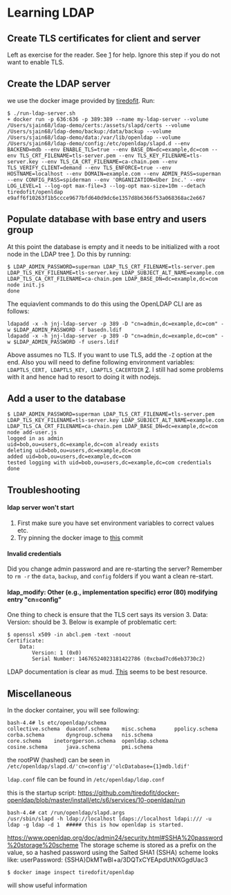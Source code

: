 # Learning LDAP

## Create TLS certificates for client and server
Left as exercise for the reader. See [1](https://github.com/siddjain/openssl-demo) for help. Ignore this step if you do not want to enable TLS.

## Create the LDAP server
we use the docker image provided by [tiredofit](https://github.com/tiredofit/docker-openldap). Run:
```
$ ./run-ldap-server.sh
+ docker run -p 636:636 -p 389:389 --name my-ldap-server --volume /Users/sjain68/ldap-demo/certs:/assets/slapd/certs --volume /Users/sjain68/ldap-demo/backup:/data/backup --volume /Users/sjain68/ldap-demo/data:/var/lib/openldap --volume /Users/sjain68/ldap-demo/config:/etc/openldap/slapd.d --env BACKEND=mdb --env ENABLE_TLS=true --env BASE_DN=dc=example,dc=com --env TLS_CRT_FILENAME=tls-server.pem --env TLS_KEY_FILENAME=tls-server.key --env TLS_CA_CRT_FILENAME=ca-chain.pem --env TLS_VERIFY_CLIENT=demand --env TLS_ENFORCE=true --env HOSTNAME=localhost --env DOMAIN=example.com --env ADMIN_PASS=superman --env CONFIG_PASS=spiderman --env 'ORGANIZATION=Uber Inc.' --env LOG_LEVEL=1 --log-opt max-file=3 --log-opt max-size=10m --detach tiredofit/openldap
e9aff6f10263f1b5ccce9677bfd640d9dc6e1357d8b6366f53a068368ac2e667
```

## Populate database with base entry and users group
At this point the database is empty and it needs to be initialized with a root node in the LDAP tree [1](https://github.com/tiredofit/docker-openldap/issues/5). Do this by running:
```
$ LDAP_ADMIN_PASSWORD=superman LDAP_TLS_CRT_FILENAME=tls-server.pem LDAP_TLS_KEY_FILENAME=tls-server.key LDAP_SUBJECT_ALT_NAME=example.com LDAP_TLS_CA_CRT_FILENAME=ca-chain.pem LDAP_BASE_DN=dc=example,dc=com node init.js
done
```
The equiavlent commands to do this using the OpenLDAP CLI are as follows:
```
ldapadd -x -h jnj-ldap-server -p 389 -D "cn=admin,dc=example,dc=com" -w $LDAP_ADMIN_PASSWORD -f basedn.ldif 
ldapadd -x -h jnj-ldap-server -p 389 -D "cn=admin,dc=example,dc=com" -w $LDAP_ADMIN_PASSWORD -f users.ldif 
```
Above assumes no TLS. If you want to use TLS, add the `-Z` option at the end. Also you will need to define following environment variables: `LDAPTLS_CERT, LDAPTLS_KEY, LDAPTLS_CACERTDIR` [2](https://access.redhat.com/documentation/en-us/red_hat_directory_server/9.0/html/administration_guide/ldap-tools-examples#tab.ldap-tool-envvar). I still had some problems with it and hence had to resort to doing it with nodejs.

## Add a user to the database
```
$ LDAP_ADMIN_PASSWORD=superman LDAP_TLS_CRT_FILENAME=tls-server.pem LDAP_TLS_KEY_FILENAME=tls-server.key LDAP_SUBJECT_ALT_NAME=example.com LDAP_TLS_CA_CRT_FILENAME=ca-chain.pem LDAP_BASE_DN=dc=example,dc=com node add-user.js
logged in as admin
uid=bob,ou=users,dc=example,dc=com already exists
deleting uid=bob,ou=users,dc=example,dc=com
added uid=bob,ou=users,dc=example,dc=com
tested logging with uid=bob,ou=users,dc=example,dc=com credentials
done
```

## Troubleshooting

#### ldap server won't start  

1. First make sure you have set environment variables to correct values etc.
2. Try pinning the docker image to [this](https://github.com/tiredofit/docker-openldap/commit/87528f18a4487b621043fd706e901ef825e131a6) commit

#### Invalid credentials  

Did you change admin password and are re-starting the server? Remember to `rm -r` the `data`, `backup`, and `config` folders if you want a clean re-start.

#### ldap_modify: Other (e.g., implementation specific) error (80) modifying entry "cn=config"  

One thing to check is ensure that the TLS cert says its version 3. Data: Version: should be 3. Below is example of problematic cert:  
```
$ openssl x509 -in abcl.pem -text -noout
Certificate:
    Data:
        Version: 1 (0x0)
        Serial Number: 14676524023181422786 (0xcbad7cd6eb3730c2)
```

LDAP documentation is clear as mud. [This](http://www.openldap.org/doc/admin24/) seems to be best resource.

## Miscellaneous

In the docker container, you will see following:

```
bash-4.4# ls etc/openldap/schema
collective.schema  duaconf.schema	 misc.schema	  ppolicy.schema
corba.schema	   dyngroup.schema	 nis.schema
core.schema	   inetorgperson.schema  openldap.schema
cosine.schema	   java.schema		 pmi.schema
```

the rootPW (hashed) can be seen in `/etc/openldap/slapd.d/'cn=config'/'olcDatabase={1}mdb.ldif'`

`ldap.conf` file can be found in `/etc/openldap/ldap.conf`

this is the startup script:
https://github.com/tiredofit/docker-openldap/blob/master/install/etc/s6/services/10-openldap/run
```
bash-4.4# cat /run/openldap/slapd.args
/usr/sbin/slapd -h ldap://localhost ldaps://localhost ldapi:/// -u ldap -g ldap -d 1  ##### this is how openldap is started.
```

https://www.openldap.org/doc/admin24/security.html#SSHA%20password%20storage%20scheme
The storage scheme is stored as a prefix on the value, so a hashed password using the Salted SHA1 (SSHA) scheme looks like:
 userPassword: {SSHA}DkMTwBl+a/3DQTxCYEApdUtNXGgdUac3 
 
 
```
$ docker image inspect tiredofit/openldap 
```
will show useful information
